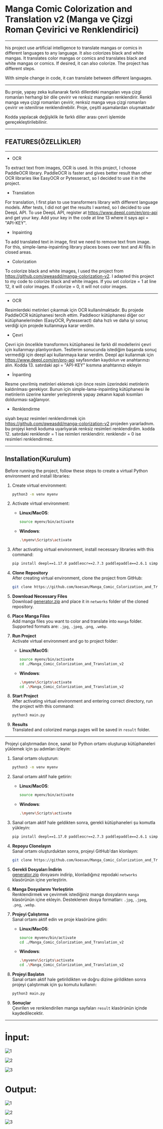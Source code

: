 # Manga Comic Colorization and Translation v2 (Manga ve Çizgi Roman Çevirici ve Renklendirici)

***

his project use artificial intelligence to translate mangas or comics in different languages to any language. It also colorizes black and white mangas. It translates color mangas or comics and translates black and white mangas or comics. If desired, it can also colorize. The project has different steps.

With simple change in code, it can translate between different languages.

***

Bu proje, yapay zeka kullanarak farklı dillerdeki mangaları veya çizgi romanları herhangi bir dile çevirir ve renksiz mangaları renklendirir. Renkli manga veya çizgi romanları çevirir, renksiz manga veya çizgi romanları çevirir ve istenilirse renklendirebilir. Proje, çeşitli aşamalardan oluşmaktadır


Kodda yapılacak değişiklik ile farklı diller arası çevri işlemide gereçekleştirilebilinir.

***

## FEATURES(ÖZELLİKLER)

***

* OCR

To extract text from images, OCR is used. In this project, I choose PaddleOCR library. PaddleOCR is faster and gives better result than other OCR libraries like EasyOCR or Pytesseract, so I decided to use it in the project.

* Translation

For translation, I first plan to use transformers library with different language models. After tests, I did not get the results I wanted, so I decided to use DeepL API. To use DeepL API, register at https://www.deepl.com/en/pro-api and get your key. Add your key in the code at line 13 where it says api = "API-KEY".

* Inpainting

To add translated text in image, first we need to remove text from image. For this, simple-lama-inpainting library places boxes over text and AI fills in closed areas.

* Colorization

To colorize black and white images, I used the project from https://github.com/qweasdd/manga-colorization-v2. I adapted this project to my code to colorize black and white images. If you set colorize = 1 at line 12, it will color images. If colorize = 0, it will not color images.

***

* OCR

Resimlerdeki metinleri çıkarmak için OCR kullanılmaktadır. Bu projede PaddleOCR kütüphanesi tercih ettim. 
Paddleocr kütüphanesi diğer ocr kütüphanelerinden (EasyOCR, Pytesseract) daha hızlı ve daha iyi sonuç verdiği için projede kullanmaya karar verdim.

* Çevri 

Çevri için öncelikle transformırs kütüphanesi ile farklı dil modellerini çevri için kullanmayı planlıyordum. Testlerim sonucunda istediğim başarıda sonuç vermediği için deepl api kullanmaya karar verdim. 
Deepl api kullanmak için  https://www.deepl.com/en/pro-api sayfasından kaydolun ve anahtarınızı alın.
Kodda 13. satırdaki api = "APİ-KEY" kısmına anahtarınızı ekleyin

* İnpanting

Resme çevrilmiş metinleri eklemek için önce resim üzerindeki metinlerin kaldırılması gerekiyor. Bunun için simple-lama-inpainting kütüphanesi ile metinlerin üzerine kareler yerleştirerek yapay zekanın kapalı kısımları doldurması sağlanıyor.

* Renklendirme

siyah beyaz resimleri renklendirmek için https://github.com/qweasdd/manga-colorization-v2 projeden yararladnım. bu projeyi kendi koduma uyarlıyarak renksiz resimleri renklendirdim.
kodda 12. satırdaki renklendir = 1 ise reimleri renklendirir. renklendir = 0 ise resimleri renklendirmez.

***

## Installation(Kurulum)

Before running the project, follow these steps to create a virtual Python environment and install libraries:

1. Create virtual environment:
    ```bash
    python3 -m venv myenv
    ```

2. Activate virtual environment:

    - **Linux/MacOS**:
      ```bash
      source myenv/bin/activate
      ```
    - **Windows**:
      ```bash
      .\myenv\Scripts\activate
      ```

3. After activating virtual environment, install necessary libraries with this command:

    ```bash
    pip install deepl==1.17.0 paddleocr==2.7.3 paddlepaddle==2.6.1 simple-lama-inpainting==0.1.0 torch==2.2.2 torchvision==0.17.2 tqdm==4.66.2 textwrap3==0.9.2 pillow==9.5.0
    ```

4. **Clone Repository**  
   After creating virtual environment, clone the project from GitHub:

   ```bash
   git clone https://github.com/koesan/Manga_Comic_Colorization_and_Translation_v2.git
   ```

5. **Download Necessary Files**  
   Download [generator.zip](https://drive.google.com/file/d/1qmxUEKADkEM4iYLp1fpPLLKnfZ6tcF-t/view) and place it in `networks` folder of the cloned repository.

6. **Place Manga Files**  
   Add manga files you want to color and translate into `manga` folder. Supported formats are: `.jpg`, `.jpeg`, `.png`, `.webp`.

7. **Run Project**  
   Activate virtual environment and go to project folder:

   - **Linux/MacOS**:
     ```bash
     source myenv/bin/activate
     cd ./Manga_Comic_Colorization_and_Translation_v2
     ```

   - **Windows**:
     ```bash
     .\myenv\Scripts\activate
     cd .\Manga_Comic_Colorization_and_Translation_v2
     ```

8. **Start Project**  
   After activating virtual environment and entering correct directory, run the project with this command:

   ```bash
   python3 main.py
   ```

9. **Results**  
   Translated and colorized manga pages will be saved in `result` folder.

***

Projeyi çalıştırmadan önce, sanal bir Python ortamı oluşturup kütüphaneleri yüklemek için şu adımları izleyin:

1. Sanal ortamı oluşturun:
    ```bash
    python3 -m venv myenv
    ```

2. Sanal ortamı aktif hale getirin:

    - **Linux/MacOS**:
      ```bash
      source myenv/bin/activate
      ```
    - **Windows**:
      ```bash
      .\myenv\Scripts\activate
      ```

3. Sanal ortam aktif hale geldikten sonra, gerekli kütüphaneleri şu komutla yükleyin:

    ```bash
    pip install deepl==1.17.0 paddleocr==2.7.3 paddlepaddle==2.6.1 simple-lama-inpainting==0.1.0 torch==2.2.2 torchvision==0.17.2 tqdm==4.66.2 textwrap3==0.9.2 pillow==9.5.0
    ```
2. **Repoyu Clonelayın**  
   Sanal ortamı oluşturduktan sonra, projeyi GitHub'dan klonlayın:

   ```bash
   git clone https://github.com/koesan/Manga_Comic_Colorization_and_Translation_v2.git
   ```

4. **Gerekli Dosyaları İndirin**  
   [generator.zip](https://drive.google.com/file/d/1qmxUEKADkEM4iYLp1fpPLLKnfZ6tcF-t/view) dosyasını indirip, klonladığınız repodaki `networks` klasörünün içine yerleştirin.

5. **Manga Dosyalarını Yerleştirin**  
   Renklendirmek ve çevirmek istediğiniz manga dosyalarını `manga` klasörünün içine ekleyin. Desteklenen dosya formatları: `.jpg`, `.jpeg`, `.png`, `.webp`.

6. **Projeyi Çalıştırma**  
   Sanal ortamı aktif edin ve proje klasörüne gidin:

   - **Linux/MacOS**:
     ```bash
     source myvenv/bin/activate
     cd ./Manga_Comic_Colorization_and_Translation_v2
     ```

   - **Windows**:
     ```bash
     .\myvenv\Scripts\activate
     cd .\Manga_Comic_Colorization_and_Translation_v2
     ```

7. **Projeyi Başlatın**  
   Sanal ortam aktif hale getirildikten ve doğru dizine girildikten sonra projeyi çalıştırmak için şu komutu kullanın:

   ```bash
   python3 main.py
   ```

8. **Sonuçlar**  
   Çevrilen ve renklendirilen manga sayfaları `result` klasörünün içinde kaydedilecektir.

***

# İnput:

![1](https://github.com/koesan/manga_cizgi_roman_ceviri/raw/main/resimler/1.jpg)

![2](https://github.com/koesan/manga_cizgi_roman_ceviri/raw/main/resimler/2.jpg)

![3](https://github.com/koesan/manga_cizgi_roman_ceviri/raw/main/resimler/3.png)

# Output:

![1](https://github.com/koesan/manga_cizgi_roman_ceviri/raw/main/resimler/4.jpg)

![2](https://github.com/koesan/manga_cizgi_roman_ceviri/raw/main/resimler/5.jpg)

![3](https://github.com/koesan/manga_cizgi_roman_ceviri/raw/main/resimler/6.png)
